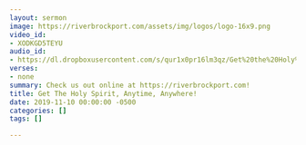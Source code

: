 ```yaml
---
layout: sermon
image: https://riverbrockport.com/assets/img/logos/logo-16x9.png
video_id:
- XODKGD5TEYU
audio_id:
- https://dl.dropboxusercontent.com/s/qur1x0pr16lm3qz/Get%20the%20Holy%20Spirit%2C%20Anytime%2C%20Anywhere%21.mp3?dl=0
verses:
- none
summary: Check us out online at https://riverbrockport.com!
title: Get The Holy Spirit, Anytime, Anywhere!
date: 2019-11-10 00:00:00 -0500
categories: []
tags: []

---
```

